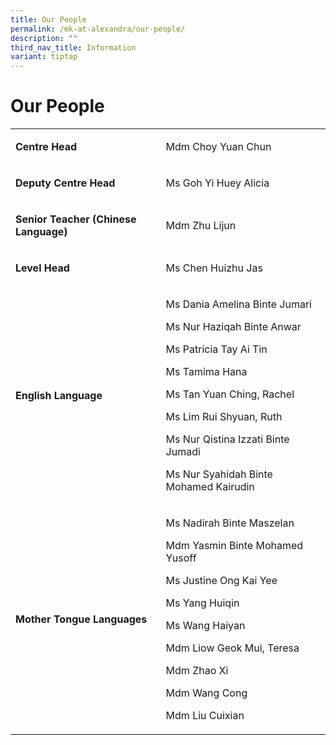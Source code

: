 ```yaml
---
title: Our People
permalink: /mk-at-alexandra/our-people/
description: ""
third_nav_title: Information
variant: tiptap
---
```

<h1><strong>Our People</strong></h1>
<table style="minWidth: 50px">
<colgroup>
<col>
<col>
</colgroup>
<tbody>
<tr>
<td rowspan="1" colspan="1">
<p><strong>Centre Head</strong>
</p>
</td>
<td rowspan="1" colspan="1">
<p>Mdm Choy Yuan Chun</p>
</td>
</tr>
<tr>
<td rowspan="1" colspan="1">
<p><strong>Deputy Centre Head</strong>
</p>
</td>
<td rowspan="1" colspan="1">
<p>Ms Goh Yi Huey Alicia</p>
</td>
</tr>
<tr>
<td rowspan="1" colspan="1">
<p><strong>Senior Teacher (Chinese Language)</strong>
</p>
</td>
<td rowspan="1" colspan="1">
<p>Mdm Zhu Lijun</p>
</td>
</tr>
<tr>
<td rowspan="1" colspan="1">
<p><strong>Level Head</strong>
</p>
</td>
<td rowspan="1" colspan="1">
<p>Ms Chen Huizhu Jas</p>
</td>
</tr>
<tr>
<td rowspan="1" colspan="1">
<p><strong>English Language</strong>
</p>
</td>
<td rowspan="1" colspan="1">
<p>Ms Dania Amelina Binte Jumari</p>
<p>Ms Nur Haziqah Binte Anwar</p>
<p>Ms Patricia Tay Ai Tin</p>
<p>Ms Tamima Hana</p>
<p>Ms Tan Yuan Ching, Rachel</p>
<p>Ms Lim Rui Shyuan, Ruth</p>
<p>Ms Nur Qistina Izzati Binte Jumadi</p>
<p>Ms Nur Syahidah Binte Mohamed Kairudin</p>
</td>
</tr>
<tr>
<td rowspan="1" colspan="1">
<p><strong>Mother Tongue Languages</strong>
</p>
</td>
<td rowspan="1" colspan="1">
<p>Ms Nadirah Binte Maszelan</p>
<p>Mdm Yasmin Binte Mohamed Yusoff</p>
<p>Ms Justine Ong Kai Yee</p>
<p>Ms Yang Huiqin</p>
<p>Ms Wang Haiyan</p>
<p>Mdm Liow Geok Mui, Teresa</p>
<p>Mdm Zhao Xi</p>
<p>Mdm Wang Cong</p>
<p>Mdm Liu Cuixian</p>
</td>
</tr>
</tbody>
</table>
<p></p>